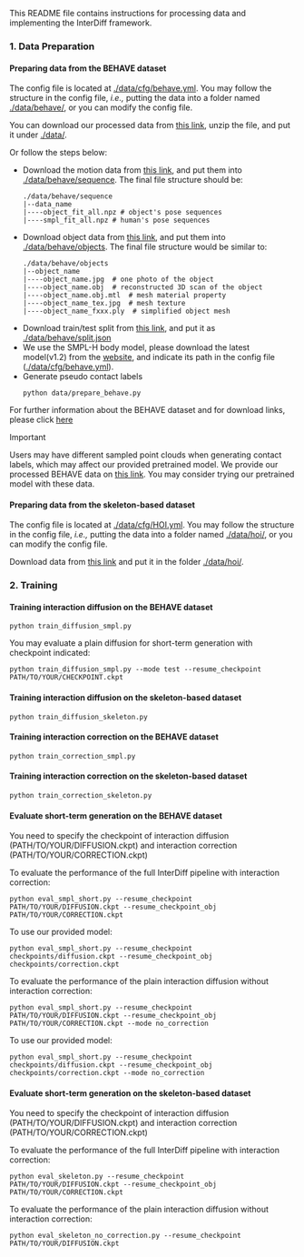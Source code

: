 This README file contains instructions for processing data and implementing the InterDiff framework.

### 1. Data Preparation

#### Preparing data from the BEHAVE dataset

The config file is located at [./data/cfg/behave.yml](data/cfg/BEHAVE.yml).
You may follow the structure in the config file, *i.e.,* putting the data into a folder named [./data/behave/](data/behave/), or you can modify the config file.

You can download our processed data from [this link](), unzip the file, and put it under [./data/](data/).

Or follow the steps below:
* Download the motion data from [this link](https://datasets.d2.mpi-inf.mpg.de/cvpr22behave/behave-30fps-params-v1.tar), and put them into [./data/behave/sequence](data/behave/sequence/). The final file structure should be:
    ```
    ./data/behave/sequence
    |--data_name
    |----object_fit_all.npz # object's pose sequences
    |----smpl_fit_all.npz # human's pose sequences
    ```
* Download object data from [this link](https://datasets.d2.mpi-inf.mpg.de/cvpr22behave/objects.zip), and put them into [./data/behave/objects](data/behave/objects/). The final file structure would be similar to:
    ```
    ./data/behave/objects
    |--object_name
    |----object_name.jpg  # one photo of the object
    |----object_name.obj  # reconstructed 3D scan of the object
    |----object_name.obj.mtl  # mesh material property
    |----object_name_tex.jpg  # mesh texture
    |----object_name_fxxx.ply  # simplified object mesh 
    ```
* Download train/test split from [this link](https://datasets.d2.mpi-inf.mpg.de/cvpr22behave/split.json), and put it as [./data/behave/split.json](data/behave/split.json)
* We use the SMPL-H body model, please download the latest model(v1.2) from the [website](https://mano.is.tue.mpg.de/), and indicate its path in the config file ([./data/cfg/behave.yml](data/cfg/BEHAVE.yml)). 
* Generate pseudo contact labels
  ```
  python data/prepare_behave.py
  ```

For further information about the BEHAVE dataset and for download links, please click [here](https://virtualhumans.mpi-inf.mpg.de/behave/) 

> [!IMPORTANT]
> Users may have different sampled point clouds when generating contact labels, which may affect our provided pretrained model. 
> We provide our processed BEHAVE data on [this link](https://drive.google.com/file/d/1txDAK9YmLT13hGMlNAwHAP--wiN-kMQr/view?usp=sharing). You may consider trying our pretrained model with these data.

#### Preparing data from the skeleton-based dataset

The config file is located at [./data/cfg/HOI.yml](data/cfg/HOI.yml).
You may follow the structure in the config file, *i.e.,* putting the data into a folder named [./data/hoi/](data/hoi/), or you can modify the config file.

Download data from [this link](https://github.com/HiWilliamWWL/Learn-to-Predict-How-Humans-Manipulate-Large-Sized-Objects-From-Interactive-Motions-objects) and put it in the folder [./data/hoi/](data/hoi/).


### 2. Training

#### Training interaction diffusion on the BEHAVE dataset

```
python train_diffusion_smpl.py
```

You may evaluate a plain diffusion for short-term generation with checkpoint indicated:

```
python train_diffusion_smpl.py --mode test --resume_checkpoint PATH/TO/YOUR/CHECKPOINT.ckpt 
```

#### Training interaction diffusion on the skeleton-based dataset

```
python train_diffusion_skeleton.py
```

#### Training interaction correction on the BEHAVE dataset

```
python train_correction_smpl.py
```

#### Training interaction correction on the skeleton-based dataset

```
python train_correction_skeleton.py
```

#### Evaluate short-term generation on the BEHAVE dataset

You need to specify the checkpoint of interaction diffusion (PATH/TO/YOUR/DIFFUSION.ckpt) and interaction correction (PATH/TO/YOUR/CORRECTION.ckpt)

To evaluate the performance of the full InterDiff pipeline with interaction correction: 
```
python eval_smpl_short.py --resume_checkpoint PATH/TO/YOUR/DIFFUSION.ckpt --resume_checkpoint_obj PATH/TO/YOUR/CORRECTION.ckpt
```

To use our provided model:
```
python eval_smpl_short.py --resume_checkpoint checkpoints/diffusion.ckpt --resume_checkpoint_obj checkpoints/correction.ckpt
```

To evaluate the performance of the plain interaction diffusion without interaction correction: 
```
python eval_smpl_short.py --resume_checkpoint PATH/TO/YOUR/DIFFUSION.ckpt --resume_checkpoint_obj PATH/TO/YOUR/CORRECTION.ckpt --mode no_correction
```

To use our provided model:
```
python eval_smpl_short.py --resume_checkpoint checkpoints/diffusion.ckpt --resume_checkpoint_obj checkpoints/correction.ckpt --mode no_correction
```
#### Evaluate short-term generation on the skeleton-based dataset

You need to specify the checkpoint of interaction diffusion (PATH/TO/YOUR/DIFFUSION.ckpt) and interaction correction (PATH/TO/YOUR/CORRECTION.ckpt)

To evaluate the performance of the full InterDiff pipeline with interaction correction: 
```
python eval_skeleton.py --resume_checkpoint PATH/TO/YOUR/DIFFUSION.ckpt --resume_checkpoint_obj PATH/TO/YOUR/CORRECTION.ckpt
```

To evaluate the performance of the plain interaction diffusion without interaction correction: 

```
python eval_skeleton_no_correction.py --resume_checkpoint PATH/TO/YOUR/DIFFUSION.ckpt
```